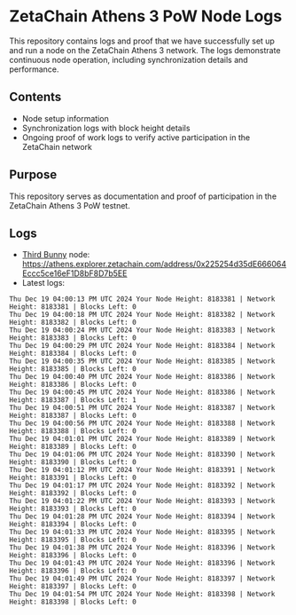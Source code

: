 # ZetaChain Athens 3 PoW Node Logs
This repository contains logs and proof that we have successfully set up and run a node on the ZetaChain Athens 3 network. The logs demonstrate continuous node operation, including synchronization details and performance.

## Contents
- Node setup information
- Synchronization logs with block height details
- Ongoing proof of work logs to verify active participation in the ZetaChain network

## Purpose
This repository serves as documentation and proof of participation in the ZetaChain Athens 3 PoW testnet.

## Logs

- [Third Bunny](https://thirdbunny.xyz/) node: https://athens.explorer.zetachain.com/address/0x225254d35dE666064Eccc5ce16eF1D8bF8D7b5EE
- Latest logs:
```
Thu Dec 19 04:00:13 PM UTC 2024 Your Node Height: 8183381 | Network Height: 8183381 | Blocks Left: 0
Thu Dec 19 04:00:18 PM UTC 2024 Your Node Height: 8183382 | Network Height: 8183382 | Blocks Left: 0
Thu Dec 19 04:00:24 PM UTC 2024 Your Node Height: 8183383 | Network Height: 8183383 | Blocks Left: 0
Thu Dec 19 04:00:29 PM UTC 2024 Your Node Height: 8183384 | Network Height: 8183384 | Blocks Left: 0
Thu Dec 19 04:00:35 PM UTC 2024 Your Node Height: 8183385 | Network Height: 8183385 | Blocks Left: 0
Thu Dec 19 04:00:40 PM UTC 2024 Your Node Height: 8183386 | Network Height: 8183386 | Blocks Left: 0
Thu Dec 19 04:00:45 PM UTC 2024 Your Node Height: 8183386 | Network Height: 8183387 | Blocks Left: 1
Thu Dec 19 04:00:51 PM UTC 2024 Your Node Height: 8183387 | Network Height: 8183387 | Blocks Left: 0
Thu Dec 19 04:00:56 PM UTC 2024 Your Node Height: 8183388 | Network Height: 8183388 | Blocks Left: 0
Thu Dec 19 04:01:01 PM UTC 2024 Your Node Height: 8183389 | Network Height: 8183389 | Blocks Left: 0
Thu Dec 19 04:01:06 PM UTC 2024 Your Node Height: 8183390 | Network Height: 8183390 | Blocks Left: 0
Thu Dec 19 04:01:12 PM UTC 2024 Your Node Height: 8183391 | Network Height: 8183391 | Blocks Left: 0
Thu Dec 19 04:01:17 PM UTC 2024 Your Node Height: 8183392 | Network Height: 8183392 | Blocks Left: 0
Thu Dec 19 04:01:22 PM UTC 2024 Your Node Height: 8183393 | Network Height: 8183393 | Blocks Left: 0
Thu Dec 19 04:01:28 PM UTC 2024 Your Node Height: 8183394 | Network Height: 8183394 | Blocks Left: 0
Thu Dec 19 04:01:33 PM UTC 2024 Your Node Height: 8183395 | Network Height: 8183395 | Blocks Left: 0
Thu Dec 19 04:01:38 PM UTC 2024 Your Node Height: 8183396 | Network Height: 8183396 | Blocks Left: 0
Thu Dec 19 04:01:43 PM UTC 2024 Your Node Height: 8183396 | Network Height: 8183396 | Blocks Left: 0
Thu Dec 19 04:01:49 PM UTC 2024 Your Node Height: 8183397 | Network Height: 8183397 | Blocks Left: 0
Thu Dec 19 04:01:54 PM UTC 2024 Your Node Height: 8183398 | Network Height: 8183398 | Blocks Left: 0
```
